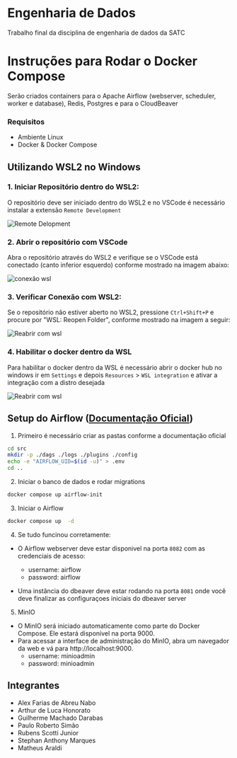 # Engenharia de Dados

Trabalho final da disciplina de engenharia de dados da SATC

# Instruções para Rodar o Docker Compose

Serão criados containers para o Apache Airflow (webserver, scheduler, worker e database), Redis, Postgres e para o CloudBeaver

### Requisitos
* Ambiente Linux
* Docker & Docker Compose

## Utilizando WSL2 no Windows
### 1. Iniciar Repositório dentro do WSL2:
O repositório deve ser iniciado dentro do WSL2 e no VSCode é necessário instalar a extensão `Remote Development`


![Remote Delopment](doc_images/ext_vscode.PNG)


### 2. Abrir o repositório com VSCode
Abra o repositório através do WSL2 e verifique se o VSCode está conectado (canto inferior esquerdo) conforme mostrado na imagem abaixo:

![conexão wsl](doc_images/wsl_vscode.png)


### 3. Verificar Conexão com WSL2:
Se o repositório não estiver aberto no WSL2, pressione `Ctrl+Shift+P` e procure por "WSL: Reopen Folder", conforme mostrado na imagem a seguir:

![Reabrir com wsl](doc_images/reopen_wsl.png)


### 4. Habilitar o docker dentro da WSL

Para habilitar o docker dentro da WSL é necessário abrir o docker hub no windows ir em `Settings` e depois `Resources` > `WSL integration` e ativar a integração com a distro desejada

![Reabrir com wsl](doc_images/integracao_docker_wsl.png)

## Setup do Airflow ([Documentação Oficial](https://airflow.apache.org/docs/apache-airflow/stable/howto/docker-compose/index.html))

1. Primeiro é necessário criar as pastas conforme a documentação oficial
```bash
cd src
mkdir -p ./dags ./logs ./plugins ./config
echo -e "AIRFLOW_UID=$(id -u)" > .env
cd ..
```

2. Iniciar o banco de dados e rodar migrations
```bash
docker compose up airflow-init
```

3. Iniciar o Airflow
```bash
docker compose up  -d
```

4. Se tudo funcinou corretamente:
- O Airflow webserver deve estar disponivel na porta `8082` com as credenciais de acesso:
    * username: airflow
    * password: airflow

- Uma instância do dbeaver deve estar rodando na porta `8081` onde você deve finalizar as configuraçoes iniciais do dbeaver server

5. MinIO
- O MinIO será iniciado automaticamente como parte do Docker Compose. Ele estará disponível na porta 9000.
- Para acessar a interface de administração do MinIO, abra um navegador da web e vá para http://localhost:9000.
    * username: minioadmin
    * password: minioadmin

## Integrantes

- Alex Farias de Abreu Nabo
- Arthur de Luca Honorato
- Guilherme Machado Darabas
- Paulo Roberto Simão 
- Rubens Scotti Junior
- Stephan Anthony Marques
- Matheus Araldi
